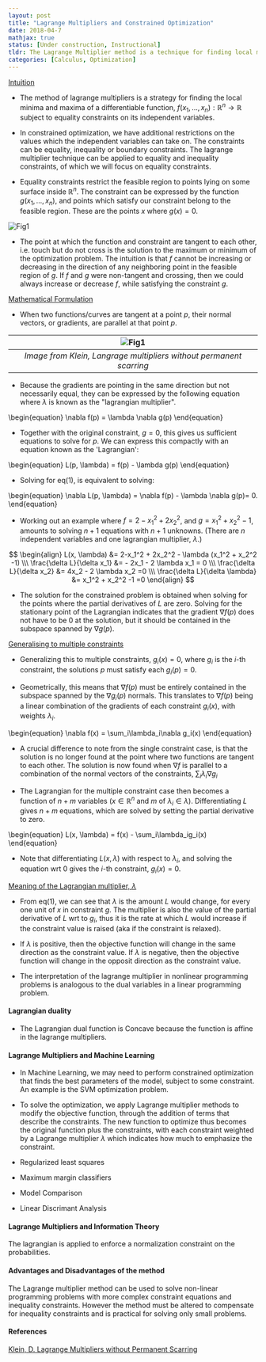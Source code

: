```yaml
---
layout: post
title: "Lagrange Multipliers and Constrained Optimization"
date: 2018-04-7
mathjax: true
status: [Under construction, Instructional] 
tldr: The Lagrange Multiplier method is a technique for finding local minima and maxima of a differentiable function while subject to equality constraints on its independent variables. This method involves ensuring that the function and constraint are tangent to each other at the solution point. It can be applied to various optimization problems and has applications in machine learning, information theory, and more. While it can handle complex constraint equations and inequality constraints, it may not be suitable for large-scale problems.
categories: [Calculus, Optimization]
---
```

<u>Intuition</u>

* The method of lagrange multipliers is a strategy for finding the local minima and maxima of a differentiable function, $f(x_1, ... , x_n):\mathbb{R}^n \rightarrow \mathbb{R}$ subject to equality constraints on its independent variables. 

* In constrained optimization, we have additional restrictions on the values which the independent variables can take on. The constraints can be equality, inequality or boundary constraints. The lagrange multiplier technique can be applied to equality and inequality constraints, of which we will focus on equality constraints.

* Equality constraints restrict the feasible region to points lying on some surface inside $\mathbb{R}^n$. The constraint can be expressed by the function $g(x_1, ..., x_n)$, and points which satisfy our constraint belong to the feasible region. These are the points  $x$ where $g(x)=0$. 

![Fig1](/assets/Calculus-contour-constrain.png)

* The point at which the function and constraint are tangent to each other, i.e. touch but do not cross is the solution to the maximum or minimum of the optimization problem. The intuition is that $f$ cannot be increasing or decreasing in the direction of any neighboring point in the feasible region of $g$. If $f$ and $g$ were non-tangent and crossing, then we could always increase or decrease $f$, while satisfying the constraint $g$.

<u>Mathematical Formulation</u>

* When two functions/curves are tangent at a point $p$, their normal vectors, or gradients, are parallel at that point $p$. 

| ![Fig1](/assets/Lagrangian-normal-curves.png) |
|:--:|
| *Image from Klein, Langrage multipliers without permanent scarring* | 


* Because the gradients are pointing in the same direction but not necessarily equal, they can be expressed by the following equation where $\lambda$ is known as the "lagrangian multiplier". 

\begin{equation}
\nabla f(p) = \lambda \nabla g(p)
\end{equation}

* Together with the original constraint, $g=0$, this gives us sufficient equations to solve for $p$. We can express this compactly with an equation known as the 'Lagrangian': 

\begin{equation}
L(p, \lambda) = f(p) - \lambda g(p)
\end{equation}

* Solving for eq(1), is equivalent to solving:


\begin{equation}
\nabla L(p, \lambda) = \nabla f(p) - \lambda \nabla g(p)= 0. 
\end{equation}

* Working out an example where $f=2-x_1^2+2x_2^2$, and $g=x_1^2+x_2^2-1$, amounts to solving $n+1$ equations with $n+1$ unknowns. (There are $n$ independent variables and one lagrangian multiplier, $\lambda$.)

$$
\begin{align}
L(x, \lambda)  &= 2-x_1^2 + 2x_2^2 - \lambda (x_1^2 + x_2^2 -1) \\\
\frac{\delta L}{\delta x_1} &= - 2x_1 - 2 \lambda x_1 = 0 \\\
\frac{\delta L}{\delta x_2} &= 4x_2 - 2 \lambda x_2 =0 \\\
\frac{\delta L}{\delta \lambda} &= x_1^2 + x_2^2 -1 =0
\end{align}
$$

* The solution for the constrained problem is obtained when solving for the points where the partial derivatives of $L$ are zero. Solving for the stationary point of the Lagrangian indicates that the gradient $\nabla f(p)$ does not have to be 0 at the solution, but it should be contained in the subspace spanned by $\nabla g(p)$. 

<u>Generalising to multiple constraints</u>

* Generalizing this to multiple constraints, $g_i(x)=0$, where $g_i$ is the $i$-th constraint, the solutions $p$ must satisfy each $g_i(p)=0$. 

* Geometrically, this means that $\nabla f(p)$ must be entirely contained in the subspace spanned by the $\nabla g_i(p)$ normals. This translates to $\nabla f(p)$ being a linear combination of the gradients of each constraint $g_i(x)$, with weights $\lambda_i$.

\begin{equation}
\nabla f(x) = \sum_i\lambda_i\nabla g_i(x)
\end{equation}

* A crucial difference to note from the single constraint case, is that the solution is no longer found at the point where two functions are tangent to each other. The solution is now found when $\nabla f$ is parallel to a combination of the normal vectors of the constraints, $\sum_i \lambda_i\nabla g_i$ 

* The Lagrangian for the multiple constraint case then becomes a function of $n+m$ variables ($x\in \mathbb{R}^n$ and $m$ of $\lambda_i \in \lambda$). Differentiating $L$ gives $n+m$ equations, which are solved by setting the partial derivative to zero. 

\begin{equation}
L(x, \lambda) = f(x) - \sum_i\lambda_ig_i(x)
\end{equation}

* Note that differentiating $L(x, \lambda)$ with respect to $\lambda_i$, and solving the equation wrt $0$ gives the $i$-th constraint, $g_i(x)=0$.

<u>Meaning of the Lagrangian multiplier, $\lambda$</u>
* From eq(1), we can see that $\lambda$ is the amount $L$ would change, for every one unit of $x$ in constraint $g$. The multiplier is also the value of the partial derivative of $L$ wrt to $g_i$, thus it is the rate at which $L$ would increase if the constraint value is raised (aka if the constraint is relaxed).

* If $\lambda$ is positive, then the objective function will change in the same direction as the constraint value. If $\lambda$ is negative, then the objective function will change in the opposit direction as the constraint value. 

* The interpretation of the lagrange multiplier in nonlinear programming problems is analogous to the dual variables in a linear programming problem.

#### Lagrangian duality
* The Lagrangian dual function is Concave because the function is affine in the lagrange multipliers.

#### Lagrange Multipliers and Machine Learning
* In Machine Learning, we may need to perform constrained optimization that finds the best parameters of the model, subject to some constraint. An example is the SVM optimization problem.

* To solve the optimization, we apply Lagrange multiplier methods to modify the objective function, through the addition of terms that describe the constraints. The new function to optimize thus becomes the original function plus the constraints, with each constraint weighted by a Lagrange multiplier $\lambda$ which indicates how much to emphasize the constraint.

* Regularized least squares
* Maximum margin classifiers
* Model Comparison
* Linear Discrimant Analysis 

#### Lagrange Multipliers and Information Theory
The lagrangian is applied to enforce a normalization constraint on the probabilities.

#### Advantages and Disadvantages of the method
The Lagrange multiplier method can be used to solve non-linear programming problems with more complex constraint equations and inequality constraints. However the method must be altered to compensate for inequality constraints and is practical for solving only small problems.

#### References
[Klein, D. Lagrange Multipliers without Permanent Scarring](https://people.eecs.berkeley.edu/~klein/papers/lagrange-multipliers.pdf)
